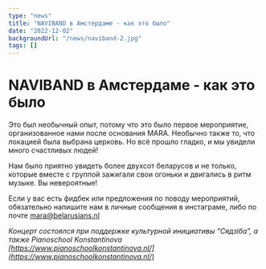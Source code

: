 ```yaml
---
type: "news"
title: "NAVIBAND в Амстердаме - как это было"
date: "2022-12-02"
backgroundUrl: "/news/naviband-2.jpg"
tags: []
---
```


# NAVIBAND в Амстердаме - как это было

Это был необычный опыт, потому что это было первое мероприятие, организованное нами после основания MARA. Необычно также то, что локацией была выбрана церковь. Но всё прошло гладко, и мы увидели много счастливых людей!

Нам было приятно увидеть более двухсот беларусов и не только, которые вместе с группой зажигали свои огоньки и двигались в ритм музыке. Вы невероятные!

Если у вас есть фидбек или предложения по поводу мероприятий, обязательно напишите нам в личные сообщения в инстаграме, либо по почте [mara@belarusians.nl](mailto:mara@belarusians.nl)

_Концерт состоялся при поддержке культурной инициативы “Сядзіба”, а также Pianoschool Konstantinova [https://www.pianoschoolkonstantinova.nl/](https://www.pianoschoolkonstantinova.nl/)_
